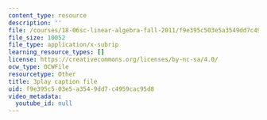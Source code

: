 ```yaml
---
content_type: resource
description: ''
file: /courses/18-06sc-linear-algebra-fall-2011/f9e395c503e5a3549dd7c4959cac95d8_MMWqGD4Urso.srt
file_size: 10052
file_type: application/x-subrip
learning_resource_types: []
license: https://creativecommons.org/licenses/by-nc-sa/4.0/
ocw_type: OCWFile
resourcetype: Other
title: 3play caption file
uid: f9e395c5-03e5-a354-9dd7-c4959cac95d8
video_metadata:
  youtube_id: null
---
```

